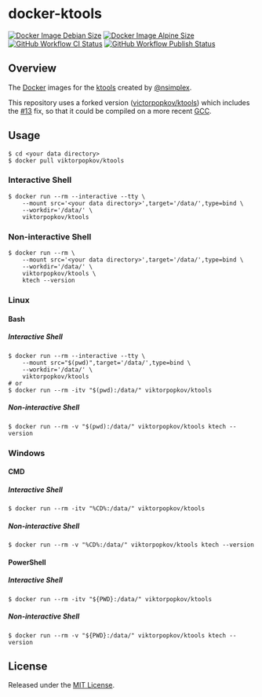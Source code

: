 # docker-ktools

[![Docker Image Debian Size]](https://hub.docker.com/r/viktorpopkov/ktools)
[![Docker Image Alpine Size]](https://hub.docker.com/r/viktorpopkov/ktools)
[![GitHub Workflow CI Status][]](https://github.com/victorpopkov/docker-ktools/actions?query=workflow%3ACI)
[![GitHub Workflow Publish Status][]](https://github.com/victorpopkov/docker-ktools/actions?query=workflow%3APublish)

## Overview

The [Docker][] images for the [ktools][] created by [@nsimplex][].

This repository uses a forked version ([victorpopkov/ktools][]) which includes
the [#13](https://github.com/nsimplex/ktools/pull/13) fix, so that it could be
compiled on a more recent [GCC][].

## Usage

```shell script
$ cd <your data directory>
$ docker pull viktorpopkov/ktools
```

### Interactive Shell

```shell script
$ docker run --rm --interactive --tty \
    --mount src='<your data directory>',target='/data/',type=bind \
    --workdir='/data/' \
    viktorpopkov/ktools
```

### Non-interactive Shell

```shell script
$ docker run --rm \
    --mount src='<your data directory>',target='/data/',type=bind \
    --workdir='/data/' \
    viktorpopkov/ktools \
    ktech --version
```

### Linux

#### Bash

##### Interactive Shell

```shell script
$ docker run --rm --interactive --tty \
    --mount src="$(pwd)",target='/data/',type=bind \
    --workdir='/data/' \
    viktorpopkov/ktools
# or
$ docker run --rm -itv "$(pwd):/data/" viktorpopkov/ktools
```

##### Non-interactive Shell

```shell script
$ docker run --rm -v "$(pwd):/data/" viktorpopkov/ktools ktech --version
```

### Windows

#### CMD

##### Interactive Shell

```shell script
$ docker run --rm -itv "%CD%:/data/" viktorpopkov/ktools
```

##### Non-interactive Shell

```shell script
$ docker run --rm -v "%CD%:/data/" viktorpopkov/ktools ktech --version
```

#### PowerShell

##### Interactive Shell

```shell script
$ docker run --rm -itv "${PWD}:/data/" viktorpopkov/ktools
```

##### Non-interactive Shell

```shell script
$ docker run --rm -v "${PWD}:/data/" viktorpopkov/ktools ktech --version
```

## License

Released under the [MIT License](https://opensource.org/licenses/MIT).

[@nsimplex]: https://github.com/nsimplex
[docker image alpine size]: https://img.shields.io/docker/image-size/viktorpopkov/ktools/debian?label=debian%20size
[docker image debian size]: https://img.shields.io/docker/image-size/viktorpopkov/ktools/alpine?label=alpine%20size
[docker]: https://www.docker.com/
[don't starve]: https://www.klei.com/games/dont-starve
[gcc]: https://gcc.gnu.org/
[github workflow ci status]: https://img.shields.io/github/workflow/status/victorpopkov/docker-ktools/CI?label=CI
[github workflow publish status]: https://img.shields.io/github/workflow/status/victorpopkov/docker-ktools/Publish?label=Publish
[ktools]: https://github.com/nsimplex/ktools
[victorpopkov/ktools]: https://github.com/victorpopkov/ktools
